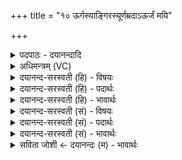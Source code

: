 +++
title = "१० ऊर्गस्याङ्गिरस्यूर्णम्रदाऽऊर्जं मयि"

+++
<details><summary>पदपाठः - दयानन्दादि</summary>

ऊर्क्। अ॒सि॒। आ॒ङ्गि॒र॒सि॒। ऊर्ण॑म्रदा॒ इत्यूर्ण॑ऽम्रदाः। ऊर्ज॑म्। मयि॑। धे॒हि॒। सोम॑स्य। नी॒विः। अ॒सि॒। विष्णोः॑। शर्म॑। अ॒सि॒। शर्म॑। यज॑मानस्य। इन्द्र॑स्य। योनिः॑। अ॒सि॒। सु॒स॒स्या इति॑ सुऽस॒स्याः। कृ॒षीः। कृ॒धि॒। उत्। श्र॒य॒स्व॒। व॒न॒स्प॒ते॒। ऊ॒र्ध्वः। मा॒। पा॒हि॒। अꣳह॑सः। आ। अ॒स्य। य॒ज्ञस्य॑। उ॒दृच॒ इत्यु॒त्ऽऋचः॒। १०।
</details>

<details><summary>अधिमन्त्रम् (VC)</summary>

- यज्ञो देवता
- आङ्गिरस ऋषयः
- निचृद् आर्षी जगती साम्नी त्रिष्टुप्
- निषादः
</details>

<details><summary>दयानन्द-सरस्वती (हि) - विषयः</summary>

वह शिल्पविद्या यज्ञ कैसा है, इस विषय का उपदेश अगले मन्त्र में किया है ॥
</details>

<details><summary>दयानन्द-सरस्वती (हि) - पदार्थः</summary>

पदार्थान्वयभाषाः -  हे (वनस्पते) प्रकाशनीय विद्याओं का प्रचार करनेवाले विद्वान् मनुष्य ! तू जो (आङ्गिरसि) अग्नि आदि पदार्थों से सिद्ध की हुई (ऊर्णम्रदाः) आच्छादन का प्रकाश वा (ऊर्क्) पराक्रम तथा अन्नादि को करनेवाली शिल्पविद्या (असि) है अथवा जो (ऊर्जम्) पराक्रम वा अन्न आदि को धारण करती (असि) है, जो (सोमस्य) उत्पन्न पदार्थ समूह का (नीविः) संवरण करनेवाली (असि) है, जो (विष्णोः) शिल्पविद्या में व्यापक बुद्धि (यजमानस्य) शिल्पक्रिया को जाननेवाले (इन्द्रस्य) परमैश्वर्य्ययुक्त मनुष्य के (शर्म) सुख का (योनिः) निमित्त (असि) है, जो (अस्य) इस (उदृचः) ऋचाओं के प्रत्यक्ष करनेवाले (यज्ञस्य) शिल्पक्रिया-साध्य यज्ञ की (शर्म) सुख करानेवाली (असि) है, उसको (मयि) शिल्पविद्या को जानने की इच्छा करनेवाले मुझ में (आ धेहि) अच्छे प्रकार धारण कर (सुसस्याः) उत्तम-उत्तम धान्य उत्पन्न करने वा (कृषीः) खेती वा खेंचनेवाली क्रियाओं को (कृधि) सिद्ध कर, (ऊर्ध्वः) ऊपर स्थित होनेवाले (मा) मुझ को (उच्छ्रयस्व) उत्तम धान्यवाली खेती का सेवन कराओ और (अंहसः) पाप वा दुःखों से (पाहि) रक्षा कर, जो विमान आदि यानों और यज्ञ में (वनस्पते) वृक्ष की शाखा ऊँची स्थापन की जाती है, उस को भी (उच्छ्रयस्व) उपयोग में लाओ ॥१०॥
</details>

<details><summary>दयानन्द-सरस्वती (हि) - भावार्थः</summary>

भावार्थभाषाः -  मनुष्यों को विद्वानों के सकाश से शिल्पविद्या का साक्षात्कार और प्रचार करके सब मनुष्यों को समृद्धियुक्त करना चाहिये ॥१०॥
</details>

<details><summary>दयानन्द-सरस्वती (सं) - विषयः</summary>

स शिल्पविद्यो यज्ञः कीदृशोऽस्तीत्युपदिश्यते ॥
</details>

<details><summary>दयानन्द-सरस्वती (सं) - पदार्थः</summary>

पदार्थान्वयभाषाः -  हे वनस्पते विद्वंस्त्वं याङ्गिरस्यूर्णम्रदा ऊर्क् शिल्पविद्यास्ति, योर्जं दधाति, या सोमस्य नीविरस्ति, या विष्णोर्यजमानस्येन्द्रस्य योनिरस्ति। याऽस्योदृचो विष्णोर्यज्ञस्य शर्म सुखकारिकास्ति, तामाधेहि। सुसस्याः कृषीस्कृधि कुरु कारय वोर्ध्वं मामुच्छ्रयस्व सुसस्याः कृषीश्चांहसो मां पाहि, विमानादिषु यानेषु या वनस्पतिरूर्ध्वं स्थाप्यते तमप्युच्छ्रयस्व ॥१०॥
</details>

<details><summary>दयानन्द-सरस्वती (सं) - भावार्थः</summary>

भावार्थभाषाः -  मनुष्यैर्विद्वद्भ्यः शिल्पविद्यां साक्षात्कृत्यैतां प्रचार्य्य सर्वे मनुष्याः समृद्धाः कार्य्याः ॥१०॥
</details>

<details><summary>सविता जोशी ← दयानन्दः (म) - भावार्थः</summary>

भावार्थभाषाः -  माणसांनी विद्वानांच्या संगतीने (शिल्प विद्या, शिल्पक्रिया जाणून) यज्ञ, कृषी, विमान इत्यादी पदार्थांचे प्रत्यक्ष दर्शन करून त्यांचा प्रसार करावा व माणसांना समृद्ध करावे.
</details>